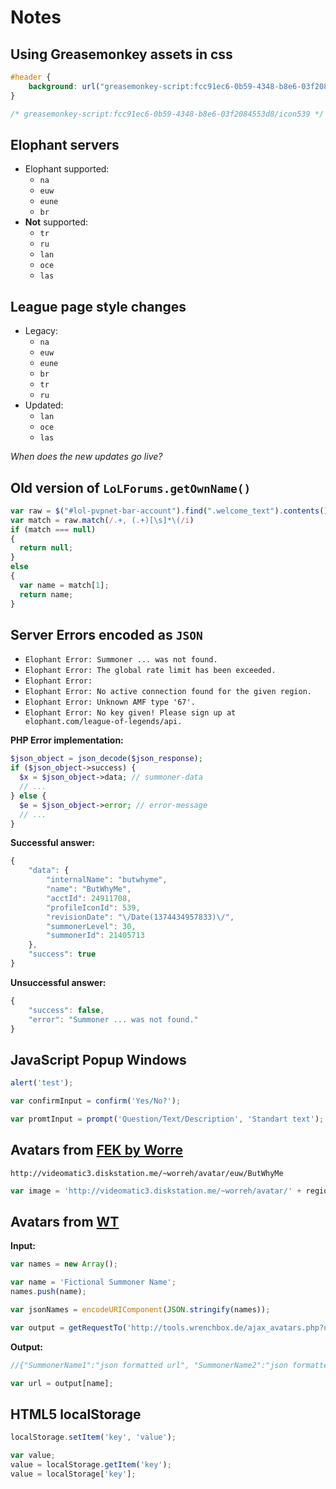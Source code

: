 # Notes

## Using Greasemonkey assets in css

``` css
#header {
    background: url("greasemonkey-script:fcc91ec6-0b59-4348-b8e6-03f2084553d8/icon539") no-repeat scroll 50% 0px transparent;
}

/* greasemonkey-script:fcc91ec6-0b59-4348-b8e6-03f2084553d8/icon539 */
```

## Elophant servers

- Elophant supported:
	- `na`
	- `euw`
	- `eune`
	- `br`
- **Not** supported:
	- `tr`
	- `ru`
	- `lan`
	- `oce`
	- `las`

## League page style changes

- Legacy:
	- `na`
	- `euw`
	- `eune`
	- `br`
	- `tr`
	- `ru`
- Updated:
	- `lan`
	- `oce`
	- `las`

*When does the new updates go live?*

## Old version of `LoLForums.getOwnName()`

``` javascript
var raw = $("#lol-pvpnet-bar-account").find(".welcome_text").contents().first().text();
var match = raw.match(/.+, (.+)[\s]*\(/i)
if (match === null)
{
  return null;
}
else
{
  var name = match[1];
  return name;
}
```

## Server Errors encoded as `JSON`

- `Elophant Error: Summoner ... was not found.`
- `Elophant Error: The global rate limit has been exceeded.`
- `Elophant Error: `
- `Elophant Error: No active connection found for the given region.`
- `Elophant Error: Unknown AMF type '67'.`
- `Elophant Error: No key given! Please sign up at elophant.com/league-of-legends/api.`

**PHP Error implementation:**

``` php
$json_object = json_decode($json_response);
if ($json_object->success) {
  $x = $json_object->data; // summoner-data
  // ...
} else {
  $e = $json_object->error; // error-message
  // ...
}
```

**Successful answer:**

``` javascript
{
    "data": {
        "internalName": "butwhyme",
        "name": "ButWhyMe",
        "acctId": 24911708,
        "profileIconId": 539,
        "revisionDate": "\/Date(1374434957833)\/",
        "summonerLevel": 30,
        "summonerId": 21405713
    },
    "success": true
}
```

**Unsuccessful answer:**

``` javascript
{
    "success": false,
    "error": "Summoner ... was not found."
}
```

## JavaScript Popup Windows

``` javascript
alert('test');
```

``` javascript
var confirmInput = confirm('Yes/No?');
```

``` javascript
var promtInput = prompt('Question/Text/Description', 'Standart text');
```

## Avatars from [FEK by Worre](http://fek.worreh.com/)

`http://videomatic3.diskstation.me/~worreh/avatar/euw/ButWhyMe`

``` javascript
var image = 'http://videomatic3.diskstation.me/~worreh/avatar/' + region + '/' + encodeURI(user);
```

## Avatars from [WT](http://tools.wrenchbox.de/tools.php)

**Input:**
``` javascript
var names = new Array();

var name = 'Fictional Summoner Name';
names.push(name);

var jsonNames = encodeURIComponent(JSON.stringify(names));

var output = getRequestTo('http://tools.wrenchbox.de/ajax_avatars.php?users=' + jsonNames);
```

**Output:**
``` javascript
//{"SummonerName1":"json formatted url", "SummonerName2":"json formatted url", ...}

var url = output[name];
```

## HTML5 localStorage

``` javascript
localStorage.setItem('key', 'value');

var value;
value = localStorage.getItem('key');
value = localStorage['key'];
```